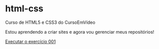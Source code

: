 # html-css
 Curso de HTML5 e CSS3 do CursoEmVídeo

 Estou aprendendo a criar sites e agora vou gerenciar meus repositórios!

<a href="https://heitorpaula.github.io/html-css/exercicios/ex001/index.html">Executar o exercício 001</a>